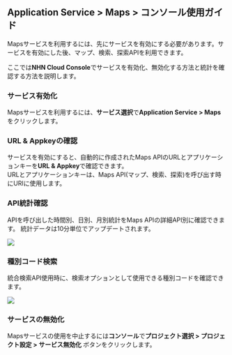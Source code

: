 ## Application Service > Maps > コンソール使用ガイド

Mapsサービスを利用するには、先にサービスを有効にする必要があります。サービスを有効にした後、マップ、検索、探索APIを利用できます。

ここでは**NHN Cloud Console**でサービスを有効化、無効化する方法と統計を確認する方法を説明します。

### サービス有効化

Mapsサービスを利用するには、**サービス選択**で**Application Service > Maps**をクリックします。

### URL & Appkeyの確認
サービスを有効にすると、自動的に作成されたMaps APIのURLとアプリケーションキーを**URL & Appkey**で確認できます。<br>
URLとアプリケーションキーは、Maps API(マップ、検索、探索)を呼び出す時にURIに使用します。

###  API統計確認
APIを呼び出した時間別、日別、月別統計をMaps APIの詳細API別に確認できます。
統計データは10分単位でアップデートされます。

![](https://static.toastoven.net/prod_maps/maps-console-statistics.png)

### 種別コード検索
統合検索API使用時に、検索オプションとして使用できる種別コードを確認できます。

![](https://static.toastoven.net/prod_maps/maps-console-typecode.png)

### サービスの無効化
Mapsサービスの使用を中止するには**コンソール**で**プロジェクト選択 > プロジェクト設定 > サービス無効化** ボタンをクリックします。
